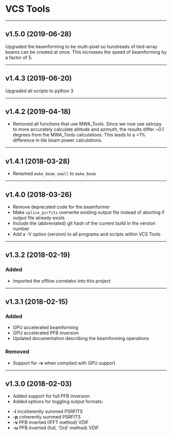 # VCS Tools

----
## v1.5.0 (2019-06-28)

Upgraded the beamforming to be multi-pixel so hundreads of tied-array beams can be created at once. This increases the speed of beamforming by a factor of 5.

----
## v1.4.3 (2019-06-20)

Upgraded all scripts to python 3

----
## v1.4.2 (2019-04-18)

*   Removed all functions that use MWA_Tools. Since we now use astropy to more accurately calculate altitude and azimuth, the results differ ~0.1 degrees from the MWA_Tools calculations. This leads to a ~1% difference in tile beam power calculations.

----
## v1.4.1 (2018-03-28)

*   Renamed `make_beam_small` to `make_beam`

----
## v1.4.0 (2018-03-26)

*   Remove deprecated code for the beamformer
*   Make `splice_psrfits` overwrite existing output file instead of aborting if output file already exists
*   Include the (abbreviated) git hash of the current build in the version number
*   Add a -V option (version) to all programs and scripts within VCS Tools

----
## v1.3.2 (2018-02-19)

### Added

*   Imported the offline correlator into this project

----
## v1.3.1 (2018-02-15)

### Added

*   GPU accelerated beamforming
*   GPU accelerated PFB inversion
*   Updated documentation describing the beamforming operations

### Removed

*   Support for **-v** when compiled with GPU support

----
## v1.3.0 (2018-02-03)

*   Added support for full PFB inversion
*   Added options for toggling output formats:
  - **-i** incoherently summed PSRFITS
  - **-p** coherently summed PSRFITS
  - **-v** PFB inverted (IFFT method) VDIF
  - **-u** PFB inverted (full, 'Ord' method) VDIF

